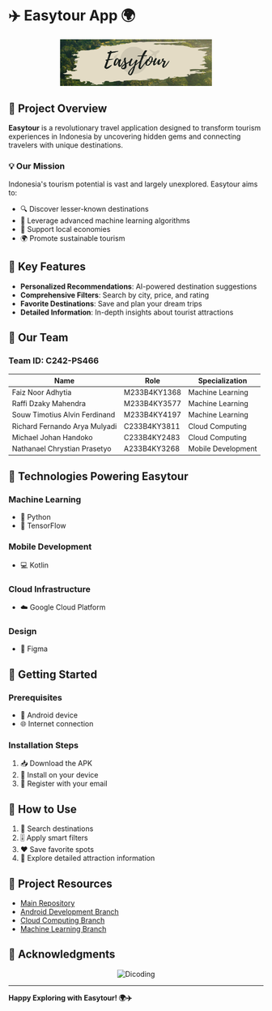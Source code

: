 # ✈️ Easytour App 🌍 

<div align="center">
  <img src="Logo/Easytour Logo 2.png" alt="Easytour Logo" width="300">
</div>

## 🌟 Project Overview

**Easytour** is a revolutionary travel application designed to transform tourism experiences in Indonesia by uncovering hidden gems and connecting travelers with unique destinations.

### 💡 Our Mission

Indonesia's tourism potential is vast and largely unexplored. Easytour aims to:
- 🔍 Discover lesser-known destinations
- 🤖 Leverage advanced machine learning algorithms
- 💼 Support local economies
- 🌍 Promote sustainable tourism

## 🚀 Key Features

- **Personalized Recommendations**: AI-powered destination suggestions
- **Comprehensive Filters**: Search by city, price, and rating
- **Favorite Destinations**: Save and plan your dream trips
- **Detailed Information**: In-depth insights about tourist attractions

## 👥 Our Team

### Team ID: C242-PS466

| Name | Role | Specialization |
|------|------|----------------|
| Faiz Noor Adhytia | M233B4KY1368 | Machine Learning |
| Raffi Dzaky Mahendra | M233B4KY3577 | Machine Learning |
| Souw Timotius Alvin Ferdinand | M233B4KY4197 | Machine Learning |
| Richard Fernando Arya Mulyadi | C233B4KY3811 | Cloud Computing |
| Michael Johan Handoko | C233B4KY2483 | Cloud Computing |
| Nathanael Chrystian Prasetyo | A233B4KY3268 | Mobile Development |

## 🔧 Technologies Powering Easytour

### Machine Learning
- 🐍 Python
- 🤖 TensorFlow

### Mobile Development
- 💻 Kotlin

### Cloud Infrastructure
- ☁️ Google Cloud Platform

### Design
- 🎨 Figma

## 🚀 Getting Started

### Prerequisites
- 📱 Android device
- 🌐 Internet connection

### Installation Steps
1. 📥 Download the APK
2. 🔧 Install on your device
3. 📧 Register with your email

## 🌈 How to Use

1. 🔎 Search destinations 
2. 🎚️ Apply smart filters
3. ❤️ Save favorite spots
4. 📖 Explore detailed attraction information

## 🔗 Project Resources

- [Main Repository](/)
- [Android Development Branch](https://github.com/RaffiDM/capstone-easytour/tree/Mobile-Development)
- [Cloud Computing Branch](https://github.com/RaffiDM/capstone-easytour/tree/Cloud-Computing)
- [Machine Learning Branch](https://github.com/RaffiDM/capstone-easytour/tree/Machine-Learning)

## 🙏 Acknowledgments

<div align="center">
  <img src="https://www.dicoding.com/blog/wp-content/uploads/2020/12/Cover.png" alt="Dicoding" width="500">
</div>

---

**Happy Exploring with Easytour! 🌍✈️**
